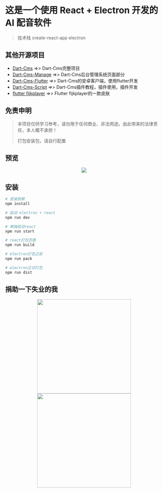 # 这是一个使用 React + Electron 开发的 AI 配音软件
> 技术栈 create-react-app electron


## 其他开源项目

* [Dart-Cms](https://github.com/abcd498936590/Dart-Cms)  =>> Dart-Cms完整项目
* [Dart-Cms-Manage](https://github.com/abcd498936590/Dart-Cms-Manage)   =>> Dart-Cms后台管理系统页面部分
* [Dart-Cms-Flutter](https://github.com/abcd498936590/Dart-Cms-Flutter)  =>> Dart-Cms的安卓客户端，使用flutter开发
* [Dart-Cms-Script](https://github.com/abcd498936590/Dart-Cms-Script)  =>> Dart-Cms插件教程，插件使用，插件开发
* [flutter fijkplayer](https://github.com/abcd498936590/fijkplayer_skin)  =>> Flutter fijkplayer的一款皮肤


## 免责申明
> 本项目仅供学习参考，请勿用于任何商业、非法用途。由此带来的法律责任，本人概不承担！
>
> 打包安装包，请自行配置


## 预览
<p align="center">
    <img src="https://cdn.jsdelivr.net/gh/abcd498936590/pic@master/img/electron-ai-create.png" />
</p>

## 安装

``` bash
# 安装依赖
npm install

# 启动 electron + react
npm run dev

# 单独启动react
npm run start

# react打包页面
npm run build

# electron打包之前
npm run pack

# electron正式打包
npm run dist
```


## 捐助一下失业的我
<p align="center">
    <img width="300" src="https://cdn.jsdelivr.net/gh/abcd498936590/pic@master/img/alipay.jpg" />
    <img width="300" src="https://cdn.jsdelivr.net/gh/abcd498936590/pic@master/img/tenpay.jpg" />
</p>
